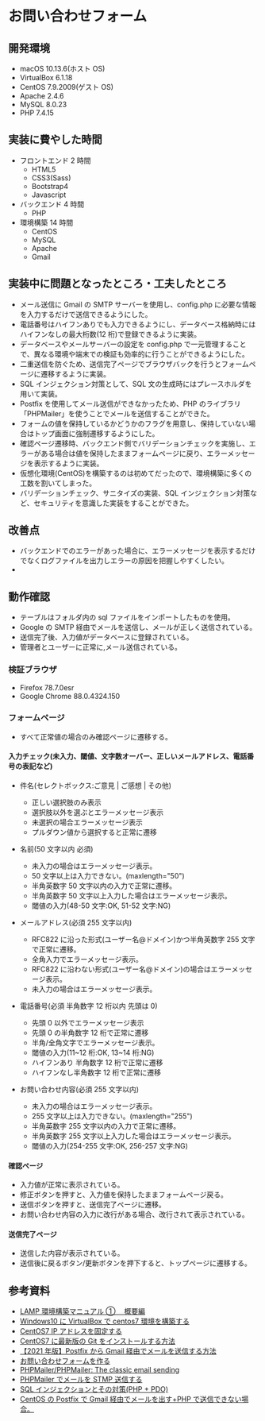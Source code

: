 # お問い合わせフォーム

## 開発環境

- macOS 10.13.6(ホスト OS)
- VirtualBox 6.1.18
- CentOS 7.9.2009(ゲスト OS)
- Apache 2.4.6
- MySQL 8.0.23
- PHP 7.4.15

## 実装に費やした時間

- フロントエンド 2 時間
  - HTML5
  - CSS3(Sass)
  - Bootstrap4
  - Javascript
- バックエンド 4 時間
  - PHP
- 環境構築 14 時間
  - CentOS
  - MySQL
  - Apache
  - Gmail

## 実装中に問題となったところ・工夫したところ

- メール送信に Gmail の SMTP サーバーを使用し、config.php に必要な情報を入力するだけで送信できるようにした。
- 電話番号はハイフンありでも入力できるようにし、データベース格納時にはハイフンなしの最大桁数(12 桁)で登録できるように実装。
- データベースやメールサーバーの設定を config.php で一元管理することで、異なる環境や端末での検証も効率的に行うことができるようにした。
- 二重送信を防ぐため、送信完了ページでブラウザバックを行うとフォームページに遷移するように実装。
- SQL インジェクション対策として、SQL 文の生成時にはプレースホルダを用いて実装。
- Postfix を使用してメール送信ができなかったため、PHP のライブラリ「PHPMailer」を使うことでメールを送信することができた。
- フォームの値を保持しているかどうかのフラグを用意し、保持していない場合はトップ画面に強制遷移するようにした。
- 確認ページ遷移時、バックエンド側でバリデーションチェックを実施し、エラーがある場合は値を保持したままフォームページに戻り、エラーメッセージを表示するように実装。
- 仮想化環境(CentOS)を構築するのは初めてだったので、環境構築に多くの工数を割いてしまった。
- バリデーションチェック、サニタイズの実装、SQL インジェクション対策など、セキュリティを意識した実装をすることができた。

## 改善点

- バックエンドでのエラーがあった場合に、エラーメッセージを表示するだけでなくログファイルを出力しエラーの原因を把握しやすくしたい。
-

## 動作確認

- テーブルはフォルダ内の sql ファイルをインポートしたものを使用。
- Google の SMTP 経由でメールを送信し、メールが正しく送信されている。
- 送信完了後、入力値がデータベースに登録されている。
- 管理者とユーザーに正常に,メール送信されている。

### 検証ブラウザ

- Firefox 78.7.0esr
- Google Chrome 88.0.4324.150

### フォームページ

- すべて正常値の場合のみ確認ページに遷移する。

#### 入力チェック(未入力、閾値、文字数オーバー、正しいメールアドレス、電話番号の表記など)

- 件名(セレクトボックス:ご意見 | ご感想 | その他)

  - 正しい選択肢のみ表示
  - 選択肢以外を選ぶとエラーメッセージ表示
  - 未選択の場合エラーメッセージ表示
  - プルダウン値から選択すると正常に遷移

- 名前(50 文字以内 必須)

  - 未入力の場合はエラーメッセージ表示。
  - 50 文字以上は入力できない。(maxlength="50")
  - 半角英数字 50 文字以内の入力で正常に遷移。
  - 半角英数字 50 文字以上入力した場合はエラーメッセージ表示。
  - 閾値の入力(48-50 文字:OK, 51-52 文字:NG)

- メールアドレス(必須 255 文字以内)

  - RFC822 に沿った形式(ユーザー名@ドメイン)かつ半角英数字 255 文字で正常に遷移。
  - 全角入力でエラーメッセージ表示。
  - RFC822 に沿わない形式(ユーザー名@ドメイン)の場合はエラーメッセージ表示。
  - 未入力の場合はエラーメッセージ表示。

- 電話番号(必須 半角数字 12 桁以内 先頭は 0)

  - 先頭 0 以外でエラーメッセージ表示
  - 先頭 0 の半角数字 12 桁で正常に遷移
  - 半角/全角文字でエラーメッセージ表示。
  - 閾値の入力(11~12 桁:OK, 13~14 桁:NG)
  - ハイフンあり 半角数字 12 桁で正常に遷移
  - ハイフンなし半角数字 12 桁で正常に遷移

- お問い合わせ内容(必須 255 文字以内)

  - 未入力の場合はエラーメッセージ表示。
  - 255 文字以上は入力できない。(maxlength="255")
  - 半角英数字 255 文字以内の入力で正常に遷移。
  - 半角英数字 255 文字以上入力した場合はエラーメッセージ表示。
  - 閾値の入力(254-255 文字:OK, 256-257 文字:NG)

#### 確認ページ

- 入力値が正常に表示されている。
- 修正ボタンを押すと、入力値を保持したままフォームページ戻る。
- 送信ボタンを押すと、送信完了ページに遷移。
- お問い合わせ内容の入力に改行がある場合、改行されて表示されている。

#### 送信完了ページ

- 送信した内容が表示されている。
- 送信後に戻るボタン/更新ボタンを押下すると、トップページに遷移する。

## 参考資料

- [LAMP 環境構築マニュアル ① 　概要編](https://pointsandlines.jp/server-infra/lamp-overview)
- [Windows10 に VirtualBox で centos7 環境を構築する](https://qiita.com/apricotcomic/items/035dc1c0c7ad08054495)
- [CentOS7 IP アドレスを固定する](https://qiita.com/miriwo/items/5791f552055fda573cf3)
- [CentOS7 に最新版の Git をインストールする方法](https://qiita.com/tomy0610/items/66e292f80aa1adc1161d)
- [【2021 年版】Postfix から Gmail 経由でメールを送信する方法](https://codeforfun.jp/how-to-send-email-with-postfix-and-gmail/)
- [お問い合わせフォームを作る](https://gray-code.com/php/make-the-form-introduction/)
- [PHPMailer/PHPMailer: The classic email sending](https://github.com/PHPMailer/PHPMailer)
- [PHPMailer でメールを STMP 送信する](https://qiita.com/e__ri/items/857b12e73080019e00b5)
- [SQL インジェクションとその対策(PHP + PDO)](https://qiita.com/kurodenwa/items/8807e79515c0e2b4dad9)
- [CentOS の Postfix で Gmail 経由でメールを出す+PHP で送信できない場合。](https://www.ituki-yu2.net/entry/20140805/1407247229)
